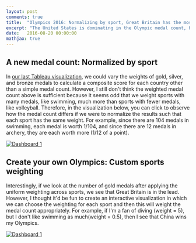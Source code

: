 ```yaml
---
layout: post
comments: true
title:  "Olympics 2016: Normalizing by sport, Great Britain has the most gold medals!"
excerpt: "The United States is dominating in the Olympic medal count, but maybe that's because of the disproportionate number of medals in swimming. What would the results look like if the number of medals was even for all sports?"
date:   2016-08-20 00:00:00
mathjax: true
---
```


## A new medal count: Normalized by sport
In [our last Tableau visualization](https://srcole.github.io/2016/08/17/olympics/), we could vary the weights of gold,
silver, and bronze medals to calculate a composite score for each country other than a simple medal count.
However, I still don't think the weighted medal count above is sufficient because it seems odd that we weight sports
with many medals, like swimming, much more than sports with fewer medals, like volleyball. Therefore, in the
visualization below, you can click to observe how the medal count differs if we were to normalize the results
such that each sport has the same weight. For example, since there are 104 medals in swimming, each medal is worth
1/104, and since there are 12 medals in archery, they are each worth more (1/12 of a point).

<html>
<div class='tableauPlaceholder' id='viz1471721153729' style='position: relative'><noscript><a href='#'><img alt='Dashboard 1 ' src='https:&#47;&#47;public.tableau.com&#47;static&#47;images&#47;Ol&#47;Olympics-Normalizedmedalcounts&#47;Dashboard1&#47;1_rss.png' style='border: none' /></a></noscript><object class='tableauViz'  style='display:none;'><param name='host_url' value='https%3A%2F%2Fpublic.tableau.com%2F' /> <param name='site_root' value='' /><param name='name' value='Olympics-Normalizedmedalcounts&#47;Dashboard1' /><param name='tabs' value='no' /><param name='toolbar' value='yes' /><param name='static_image' value='https:&#47;&#47;public.tableau.com&#47;static&#47;images&#47;Ol&#47;Olympics-Normalizedmedalcounts&#47;Dashboard1&#47;1.png' /> <param name='animate_transition' value='yes' /><param name='display_static_image' value='yes' /><param name='display_spinner' value='yes' /><param name='display_overlay' value='yes' /><param name='display_count' value='yes' /></object></div>                <script type='text/javascript'>                    var divElement = document.getElementById('viz1471721153729');                    var vizElement = divElement.getElementsByTagName('object')[0];                    vizElement.style.width='804px';vizElement.style.height='669px';                    var scriptElement = document.createElement('script');                    scriptElement.src = 'https://public.tableau.com/javascripts/api/viz_v1.js';                    vizElement.parentNode.insertBefore(scriptElement, vizElement);                </script>
</html>

## Create your own Olympics: Custom sports weighting
Interestingly, if we look at the number of gold medals after applying the uniform weighting across sports, we see that Great Britain
is in the lead. However, I thought it'd be fun to create an interactive visualization in which we can choose the
weighting for each sport and then this will weight the medal count appropriately. For example, if I'm a fan of
diving (weight = 5), but I don't like swimming as much(weight = 0.5), then I see that China wins my Olympics.

<html>
<div class='tableauPlaceholder' id='viz1471721319810' style='position: relative'><noscript><a href='#'><img alt='Dashboard 1 ' src='https:&#47;&#47;public.tableau.com&#47;static&#47;images&#47;H8&#47;H8KMBZJ9N&#47;1_rss.png' style='border: none' /></a></noscript><object class='tableauViz'  style='display:none;'><param name='host_url' value='https%3A%2F%2Fpublic.tableau.com%2F' /> <param name='path' value='shared&#47;H8KMBZJ9N' /> <param name='toolbar' value='yes' /><param name='static_image' value='https:&#47;&#47;public.tableau.com&#47;static&#47;images&#47;H8&#47;H8KMBZJ9N&#47;1.png' /> <param name='animate_transition' value='yes' /><param name='display_static_image' value='yes' /><param name='display_spinner' value='yes' /><param name='display_overlay' value='yes' /><param name='display_count' value='yes' /></object></div>                <script type='text/javascript'>                    var divElement = document.getElementById('viz1471721319810');                    var vizElement = divElement.getElementsByTagName('object')[0];                    vizElement.style.width='804px';vizElement.style.height='669px';                    var scriptElement = document.createElement('script');                    scriptElement.src = 'https://public.tableau.com/javascripts/api/viz_v1.js';                    vizElement.parentNode.insertBefore(scriptElement, vizElement);                </script>
</html>